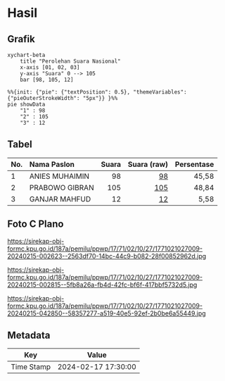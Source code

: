 # Hasil

## Grafik

```mermaid
xychart-beta
    title "Perolehan Suara Nasional"
    x-axis [01, 02, 03]
    y-axis "Suara" 0 --> 105
    bar [98, 105, 12]
```

```mermaid
%%{init: {"pie": {"textPosition": 0.5}, "themeVariables": {"pieOuterStrokeWidth": "5px"}} }%%
pie showData
    "1" : 98
    "2" : 105
    "3" : 12
```

## Tabel

| No. | Nama Paslon    | Suara | Suara (raw) | Persentase |
|:--- |:-------------- | -----:| -----------:| ----------:|
| 1   | ANIES MUHAIMIN | 98    | [98][p-1]   | 45,58      |
| 2   | PRABOWO GIBRAN | 105   | [105][p-2]  | 48,84      |
| 3   | GANJAR MAHFUD  | 12    | [12][p-3]   | 5,58       |


[p-1]: https://github.com/gigit-pemilu/pemilu-2024/blob/main/pilpres/hitung-suara/sub/17-bengkulu/sub/71-kota-bengkulu/sub/02-gading-cempaka/sub/1027-cempaka-permai/sub/009-tps/sub/paslon-1.txt
[p-2]: https://github.com/gigit-pemilu/pemilu-2024/blob/main/pilpres/hitung-suara/sub/17-bengkulu/sub/71-kota-bengkulu/sub/02-gading-cempaka/sub/1027-cempaka-permai/sub/009-tps/sub/paslon-2.txt
[p-3]: https://github.com/gigit-pemilu/pemilu-2024/blob/main/pilpres/hitung-suara/sub/17-bengkulu/sub/71-kota-bengkulu/sub/02-gading-cempaka/sub/1027-cempaka-permai/sub/009-tps/sub/paslon-3.txt

## Foto C Plano

https://sirekap-obj-formc.kpu.go.id/187a/pemilu/ppwp/17/71/02/10/27/1771021027009-20240215-002623--2563df70-14bc-44c9-b082-28f00852962d.jpg

https://sirekap-obj-formc.kpu.go.id/187a/pemilu/ppwp/17/71/02/10/27/1771021027009-20240215-002815--5fb8a26a-fb4d-42fc-bf6f-417bbf5732d5.jpg

https://sirekap-obj-formc.kpu.go.id/187a/pemilu/ppwp/17/71/02/10/27/1771021027009-20240215-042850--58357277-a519-40e5-92ef-2b0be6a55449.jpg


## Metadata

| Key        | Value               |
| ---------- | ------------------- |
| Time Stamp | 2024-02-17 17:30:00 |



